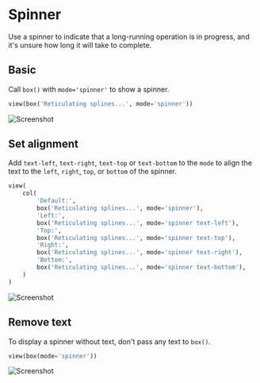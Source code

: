 # Spinner

Use a spinner to indicate that a long-running operation is in progress,
and it's unsure how long it will take to complete.

## Basic

Call `box()` with `mode='spinner'` to show a spinner.


```py
view(box('Reticulating splines...', mode='spinner'))
```


![Screenshot](assets/screenshots/spinner_basic.png)


## Set alignment

Add `text-left`, `text-right`, `text-top` or `text-bottom` to the `mode` to align the text
to the `left`, `right`, `top`, or `bottom` of the spinner.


```py
view(
    col(
        'Default:',
        box('Reticulating splines...', mode='spinner'),
        'Left:',
        box('Reticulating splines...', mode='spinner text-left'),
        'Top:',
        box('Reticulating splines...', mode='spinner text-top'),
        'Right:',
        box('Reticulating splines...', mode='spinner text-right'),
        'Bottom:',
        box('Reticulating splines...', mode='spinner text-bottom'),
    )
)
```


![Screenshot](assets/screenshots/spinner_align.png)


## Remove text

To display a spinner without text, don't pass any text to `box()`.


```py
view(box(mode='spinner'))
```


![Screenshot](assets/screenshots/spinner_only.png)
